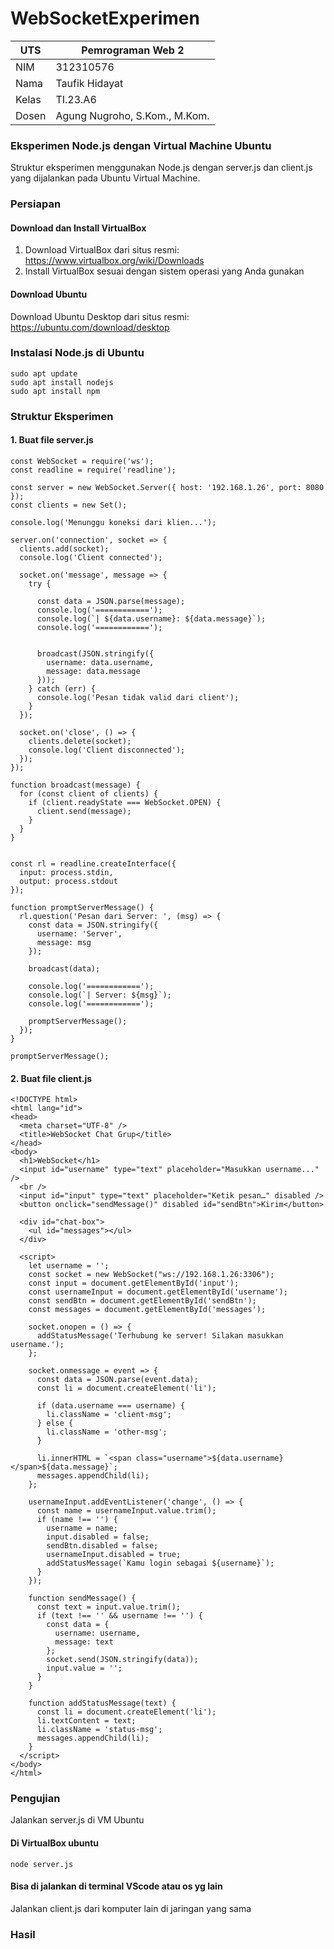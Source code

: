 # WebSocketExperimen
| UTS |  Pemrograman Web 2  
|-------|---------
| NIM   | 312310576
| Nama  | Taufik Hidayat
| Kelas | TI.23.A6
| Dosen |  Agung Nugroho, S.Kom., M.Kom.



### Eksperimen Node.js dengan Virtual Machine Ubuntu

Struktur eksperimen menggunakan Node.js dengan server.js dan client.js yang dijalankan pada Ubuntu Virtual Machine.

### Persiapan
#### Download dan Install VirtualBox

1. Download VirtualBox dari situs resmi: https://www.virtualbox.org/wiki/Downloads
2. Install VirtualBox sesuai dengan sistem operasi yang Anda gunakan

#### Download Ubuntu
Download Ubuntu Desktop dari situs resmi: https://ubuntu.com/download/desktop

### Instalasi Node.js di Ubuntu
```
sudo apt update
sudo apt install nodejs
sudo apt install npm
```

### Struktur Eksperimen
#### 1. Buat file server.js
```
const WebSocket = require('ws');
const readline = require('readline');

const server = new WebSocket.Server({ host: '192.168.1.26', port: 8080 });
const clients = new Set();

console.log('Menunggu koneksi dari klien...');

server.on('connection', socket => {
  clients.add(socket);
  console.log('Client connected');

  socket.on('message', message => {
    try {
    
      const data = JSON.parse(message);
      console.log('============');
      console.log(`| ${data.username}: ${data.message}`);
      console.log('============');

     
      broadcast(JSON.stringify({
        username: data.username,
        message: data.message
      }));
    } catch (err) {
      console.log('Pesan tidak valid dari client');
    }
  });

  socket.on('close', () => {
    clients.delete(socket);
    console.log('Client disconnected');
  });
});

function broadcast(message) {
  for (const client of clients) {
    if (client.readyState === WebSocket.OPEN) {
      client.send(message);
    }
  }
}


const rl = readline.createInterface({
  input: process.stdin,
  output: process.stdout
});

function promptServerMessage() {
  rl.question('Pesan dari Server: ', (msg) => {
    const data = JSON.stringify({
      username: 'Server',
      message: msg
    });

    broadcast(data);

    console.log('============');
    console.log(`| Server: ${msg}`);
    console.log('============');

    promptServerMessage();
  });
}

promptServerMessage();
```
#### 2. Buat file client.js
```
<!DOCTYPE html>
<html lang="id">
<head>
  <meta charset="UTF-8" />
  <title>WebSocket Chat Grup</title>
</head>
<body>
  <h1>WebSocket</h1>
  <input id="username" type="text" placeholder="Masukkan username..." />
  <br />
  <input id="input" type="text" placeholder="Ketik pesan…" disabled />
  <button onclick="sendMessage()" disabled id="sendBtn">Kirim</button>

  <div id="chat-box">
    <ul id="messages"></ul>
  </div>

  <script>
    let username = '';
    const socket = new WebSocket("ws://192.168.1.26:3306");
    const input = document.getElementById('input');
    const usernameInput = document.getElementById('username');
    const sendBtn = document.getElementById('sendBtn');
    const messages = document.getElementById('messages');

    socket.onopen = () => {
      addStatusMessage('Terhubung ke server! Silakan masukkan username.');
    };

    socket.onmessage = event => {
      const data = JSON.parse(event.data);
      const li = document.createElement('li');

      if (data.username === username) {
        li.className = 'client-msg';
      } else {
        li.className = 'other-msg';
      }

      li.innerHTML = `<span class="username">${data.username}</span>${data.message}`;
      messages.appendChild(li);
    };

    usernameInput.addEventListener('change', () => {
      const name = usernameInput.value.trim();
      if (name !== '') {
        username = name;
        input.disabled = false;
        sendBtn.disabled = false;
        usernameInput.disabled = true;
        addStatusMessage(`Kamu login sebagai ${username}`);
      }
    });

    function sendMessage() {
      const text = input.value.trim();
      if (text !== '' && username !== '') {
        const data = {
          username: username,
          message: text
        };
        socket.send(JSON.stringify(data));
        input.value = '';
      }
    }

    function addStatusMessage(text) {
      const li = document.createElement('li');
      li.textContent = text;
      li.className = 'status-msg';
      messages.appendChild(li);
    }
  </script>
</body>
</html>
```

### Pengujian

Jalankan server.js di VM Ubuntu

#### Di VirtualBox ubuntu
```
node server.js
```

#### Bisa di jalankan di terminal VScode atau os yg lain

Jalankan client.js dari komputer lain di jaringan yang sama

### Hasil











